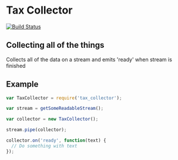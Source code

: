 # Tax Collector

[![Build Status](https://travis-ci.org/bthesorceror/tax_collector.png)](https://travis-ci.org/bthesorceror/tax_collector)

## Collecting all of the things

Collects all of the data on a stream and emits 'ready' when stream is finished

## Example

```javascript
var TaxCollector = require('tax_collector');

var stream = getSomeReadableStream();

var collector = new TaxCollector();

stream.pipe(collector);

collector.on('ready', function(text) {
  // Do something with text
});
```
